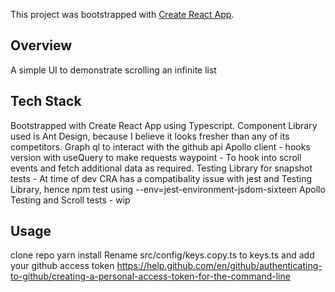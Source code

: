 This project was bootstrapped with [Create React App](https://github.com/facebook/create-react-app).

## Overview
A simple UI to demonstrate scrolling an infinite list

## Tech Stack
Bootstrapped with Create React App using Typescript.
Component Library used is Ant Design, because I believe it looks fresher than any of its competitors.
Graph ql to interact with the github api
Apollo client - hooks version with useQuery to make requests
waypoint - To hook into scroll events and fetch additional data as required.
Testing Library for snapshot tests - At time of dev CRA has a compatibality issue with jest and Testing Library, hence npm test using --env=jest-environment-jsdom-sixteen
Apollo Testing and Scroll tests - wip

## Usage
clone repo
yarn install
Rename src/config/keys.copy.ts to keys.ts and add your github access token
https://help.github.com/en/github/authenticating-to-github/creating-a-personal-access-token-for-the-command-line